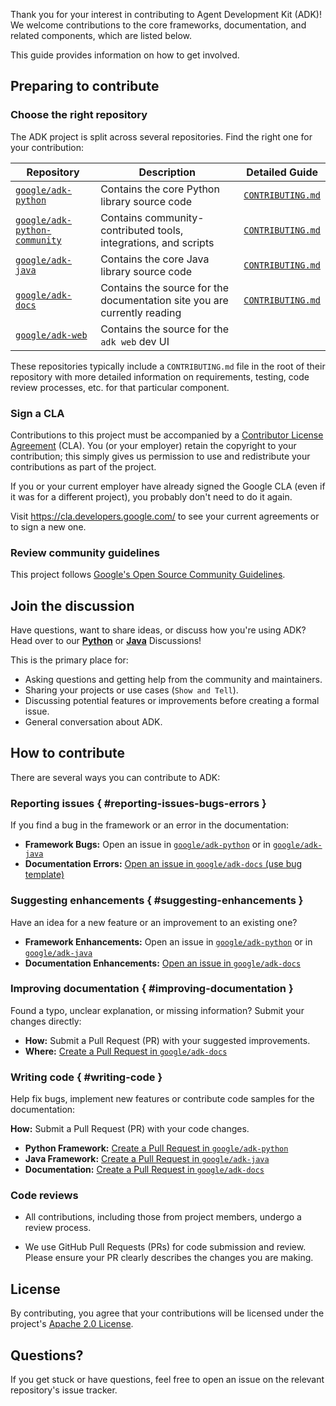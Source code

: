 Thank you for your interest in contributing to Agent Development Kit (ADK)! We
welcome contributions to the core frameworks, documentation, and related
components, which are listed below.

This guide provides information on how to get involved.

## Preparing to contribute

### Choose the right repository

The ADK project is split across several repositories. Find the right one for
your contribution:

Repository | Description | Detailed Guide
--- | --- | ---
[`google/adk-python`](https://github.com/google/adk-python) | Contains the core Python library source code | [`CONTRIBUTING.md`](https://github.com/google/adk-python/blob/main/CONTRIBUTING.md)
[`google/adk-python-community`](https://github.com/google/adk-python-community) | Contains community-contributed tools, integrations, and scripts | [`CONTRIBUTING.md`](https://github.com/google/adk-python-community/blob/main/CONTRIBUTING.md)
[`google/adk-java`](https://github.com/google/adk-java) | Contains the core Java library source code | [`CONTRIBUTING.md`](https://github.com/google/adk-java/blob/main/CONTRIBUTING.md)
[`google/adk-docs`](https://github.com/google/adk-docs) | Contains the source for the documentation site you are currently reading | [`CONTRIBUTING.md`](https://github.com/google/adk-docs/blob/main/CONTRIBUTING.md)
[`google/adk-web`](https://github.com/google/adk-web) | Contains the source for the `adk web` dev UI |

These repositories typically include a `CONTRIBUTING.md` file in the root of
their repository with more detailed information on requirements, testing, code
review processes, etc. for that particular component.

### Sign a CLA

Contributions to this project must be accompanied by a
[Contributor License Agreement](https://cla.developers.google.com/about) (CLA).
You (or your employer) retain the copyright to your contribution; this simply
gives us permission to use and redistribute your contributions as part of the
project.

If you or your current employer have already signed the Google CLA (even if it
was for a different project), you probably don't need to do it again.

Visit <https://cla.developers.google.com/> to see your current agreements or to
sign a new one.

### Review community guidelines

This project follows
[Google's Open Source Community Guidelines](https://opensource.google/conduct/).

## Join the discussion

Have questions, want to share ideas, or discuss how you're using ADK? Head over
to our **[Python](https://github.com/google/adk-python/discussions)** or
**[Java](https://github.com/google/adk-java/discussions)** Discussions!

This is the primary place for:

* Asking questions and getting help from the community and maintainers.
* Sharing your projects or use cases (`Show and Tell`).
* Discussing potential features or improvements before creating a formal issue.
* General conversation about ADK.

## How to contribute

There are several ways you can contribute to ADK:

### Reporting issues { #reporting-issues-bugs-errors }

If you find a bug in the framework or an error in the documentation:

* **Framework Bugs:** Open an issue in [`google/adk-python`](https://github.com/google/adk-python/issues/new) or in [`google/adk-java`](https://github.com/google/adk-java/issues/new)
* **Documentation Errors:** [Open an issue in `google/adk-docs` (use bug template)](https://github.com/google/adk-docs/issues/new?template=bug_report.md)

### Suggesting enhancements { #suggesting-enhancements }

Have an idea for a new feature or an improvement to an existing one?

* **Framework Enhancements:** Open an issue in [`google/adk-python`](https://github.com/google/adk-python/issues/new) or in [`google/adk-java`](https://github.com/google/adk-java/issues/new)
* **Documentation Enhancements:** [Open an issue in `google/adk-docs`](https://github.com/google/adk-docs/issues/new)

### Improving documentation { #improving-documentation }

Found a typo, unclear explanation, or missing information? Submit your changes directly:

* **How:** Submit a Pull Request (PR) with your suggested improvements.
* **Where:** [Create a Pull Request in `google/adk-docs`](https://github.com/google/adk-docs/pulls)

### Writing code { #writing-code }

Help fix bugs, implement new features or contribute code samples for the documentation:

**How:** Submit a Pull Request (PR) with your code changes.

* **Python Framework:** [Create a Pull Request in `google/adk-python`](https://github.com/google/adk-python/pulls)
* **Java Framework:** [Create a Pull Request in `google/adk-java`](https://github.com/google/adk-java/pulls)
* **Documentation:** [Create a Pull Request in `google/adk-docs`](https://github.com/google/adk-docs/pulls)

### Code reviews

* All contributions, including those from project members, undergo a review
  process.

* We use GitHub Pull Requests (PRs) for code submission and review. Please
  ensure your PR clearly describes the changes you are making.

## License

By contributing, you agree that your contributions will be licensed under the
project's
[Apache 2.0 License](https://github.com/google/adk-docs/blob/main/LICENSE).

## Questions?

If you get stuck or have questions, feel free to open an issue on the relevant
repository's issue tracker.
